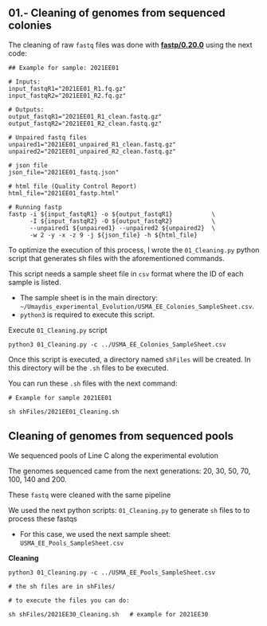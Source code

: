 ## 01.- Cleaning of genomes from sequenced colonies

The cleaning of raw `fastq` files was done with [<b>fastp/0.20.0</b>](https://academic.oup.com/bioinformatics/article/34/17/i884/5093234) using the next code:


```
## Example for sample: 2021EE01

# Inputs:
input_fastqR1="2021EE01_R1.fq.gz"
input_fastqR2="2021EE01_R2.fq.gz"

# Outputs:
output_fastqR1="2021EE01_R1_clean.fastq.gz"
output_fastqR2="2021EE01_R2_clean.fastq.gz"

# Unpaired fastq files
unpaired1="2021EE01_unpaired_R1_clean.fastq.gz"
unpaired2="2021EE01_unpaired_R2_clean.fastq.gz"

# json file
json_file="2021EE01_fastq.json"

# html file (Quality Control Report)
html_file="2021EE01_fastp.html"

# Running fastp
fastp -i ${input_fastqR1} -o ${output_fastqR1}           \
      -I ${input_fastqR2} -O ${output_fastqR2}           \
      --unpaired1 ${unpaired1} --unpaired2 ${unpaired2}  \
      -w 2 -y -x -z 9 -j ${json_file} -h ${html_file}

```

To optimize the execution of this process, I wrote the `01_Cleaning.py` python script that generates sh files with the aforementioned commands.

This script needs a sample sheet file in `csv` format where the ID of each sample is listed. 
 - The sample sheet is in the main directory: `~/Umaydis_experimental_Evolution/USMA_EE_Colonies_SampleSheet.csv`.
 - `python3` is required to execute this script.

Execute `01_Cleaning.py` script
```
python3 01_Cleaning.py -c ../USMA_EE_Colonies_SampleSheet.csv

```

Once this script is executed, a directory named `shFiles` will be created. In this directory will be the `.sh` files to be executed.

You can run these `.sh` files with the next command:

```
# Example for sample 2021EE01

sh shFiles/2021EE01_Cleaning.sh

```

## Cleaning of genomes from sequenced pools

We sequenced pools of Line C along the experimental evolution

The genomes sequenced came from the next generations: 20, 30, 50, 70, 100, 140 and 200.

These `fastq` were cleaned with the same pipeline

We used the next python scripts: `01_Cleaning.py` to generate `sh` files to to process these fastqs
 - For this case, we used the next sample sheet: `USMA_EE_Pools_SampleSheet.csv`

<b>Cleaning</b>

```
python3 01_Cleaning.py -c ../USMA_EE_Pools_SampleSheet.csv

# the sh files are in shFiles/

# to execute the files you can do:

sh shFiles/2021EE30_Cleaning.sh   # example for 2021EE30

```


